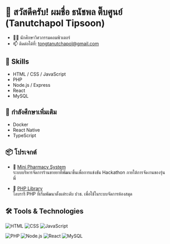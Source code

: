 # 👋 สวัสดีครับ! ผมชื่อ ธนัชพล ติ๊บศูนย์ (Tanutchapol Tipsoon)

- 👨‍💻 นักศึกษาวิศวกรรมคอมพิวเตอร์
- 📫 ติดต่อได้ที่: tongtanutchapol@gmail.com

## 🚀 Skills
- HTML / CSS / JavaScript
- PHP
- Node.js / Express
- React
- MySQL 

## 🧠 กำลังศึกษาเพิ่มเติม
- Docker
- React Native
- TypeScript
  
## 📦 โปรเจกต์

- 🏥 [Mini Pharmacy System](https://github.com/AmTong1/MiniPharmacy)  
  ระบบบริหารจัดการร้านขายยาที่พัฒนาขึ้นเพื่อการแข่งขัน Hackathon ภายใต้การจัดงานของรุ่นพี่
  
- 📖 [PHP Library](https://github.com/AmTong1/library-php/tree/main/ppp)  
  ไลบรารี PHP ที่เริ่มพัฒนาตั้งแต่ระดับ ปวช. เพื่อใช้ในระบบจัดการห้องสมุด
  
## 🛠️ Tools & Technologies

![HTML](https://img.shields.io/badge/-HTML5-orange?style=flat&logo=html5)
![CSS](https://img.shields.io/badge/-CSS3-blue?style=flat&logo=css3)
![JavaScript](https://img.shields.io/badge/-JavaScript-yellow?style=flat&logo=javascript)

![PHP](https://img.shields.io/badge/-PHP-777BB4?style=flat&logo=php)
![Node.js](https://img.shields.io/badge/-Node.js-green?style=flat&logo=node.js)
![React](https://img.shields.io/badge/-React-blue?style=flat&logo=react)
![MySQL](https://img.shields.io/badge/-MySQL-lightblue?style=flat&logo=mysql)
